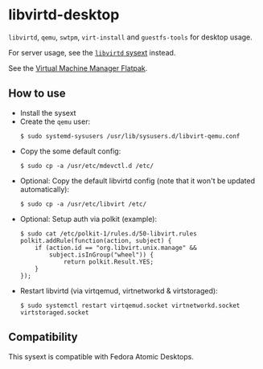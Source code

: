 # libvirtd-desktop

`libvirtd`, `qemu`, `swtpm`, `virt-install` and `guestfs-tools` for desktop
usage.

For server usage, see the
[`libvirtd` sysext](https://travier.github.io/fedora-sysexts/libvirtd/)
instead.

See the [Virtual Machine Manager Flatpak](https://flathub.org/apps/org.virt_manager.virt-manager).

## How to use

- Install the sysext
- Create the `qemu` user:
  ```
  $ sudo systemd-sysusers /usr/lib/sysusers.d/libvirt-qemu.conf
  ```
- Copy the some default config:
  ```
  $ sudo cp -a /usr/etc/mdevctl.d /etc/
  ```
- Optional: Copy the default libvirtd config (note that it won't be updated automatically):
  ```
  $ sudo cp -a /usr/etc/libvirt /etc/
  ```
- Optional: Setup auth via polkit (example):
  ```
  $ sudo cat /etc/polkit-1/rules.d/50-libvirt.rules
  polkit.addRule(function(action, subject) {
      if (action.id == "org.libvirt.unix.manage" &&
          subject.isInGroup("wheel")) {
              return polkit.Result.YES;
      }
  });
  ```
- Restart libvirtd (via virtqemud, virtnetworkd & virtstoraged):
  ```
  $ sudo systemctl restart virtqemud.socket virtnetworkd.socket virtstoraged.socket
  ```

## Compatibility

This sysext is compatible with Fedora Atomic Desktops.
